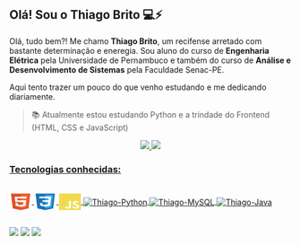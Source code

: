 ## Olá! Sou o Thiago Brito 💻⚡

Olá, tudo bem?! Me chamo **Thiago Brito**, um recifense arretado com bastante determinação e eneregia. Sou aluno do curso de **Engenharia Elétrica** pela Universidade de Pernambuco e também do curso de **Análise e Desenvolvimento de Sistemas** pela Faculdade Senac-PE.

Aqui tento trazer um pouco do que venho estudando e me dedicando diariamente.

>  📚 Atualmente estou estudando Python e a trindade do Frontend (HTML, CSS e JavaScript)

<div align="center">
  <a href="https://github.com/BritoThiag0">
  <img height="180em" src="https://github-readme-stats.vercel.app/api?username=BritoThiag0&show_icons=true&theme=dracula&include_all_commits=true&count_private=true"/>
  <img height="180em" src="https://github-readme-stats.vercel.app/api/top-langs/?username=BritoThiag0&layout=compact&langs_count=7&theme=dracula"/>
</div>

### Tecnologias conhecidas:
<div style="display: inline_block"><br>
  <img align="center" alt="Thiago-HTML" height="30" width="40" src="https://raw.githubusercontent.com/devicons/devicon/master/icons/html5/html5-original.svg">
  <img align="center" alt="Thiago-CSS" height="30" width="40" src="https://raw.githubusercontent.com/devicons/devicon/master/icons/css3/css3-original.svg">
  <img align="center" alt="Thiago-Js" height="30" width="40" src="https://raw.githubusercontent.com/devicons/devicon/master/icons/javascript/javascript-plain.svg">
  <img align="center" alt="Thiago-Python" height="30" width="40" src="https://cdn.jsdelivr.net/gh/devicons/devicon/icons/python/python-original.svg">
  <img align="center" alt="Thiago-MySQL" height="30" width="40" src="https://cdn.jsdelivr.net/gh/devicons/devicon/icons/mysql/mysql-original.svg">
  <img align="center" alt="Thiago-Java" height="30" width="40" src="https://cdn.jsdelivr.net/gh/devicons/devicon/icons/java/java-original.svg">
</div>
  
  ##
<div> 
  <a href = "mailto:thiagobritocpe@gmail.com"><img src="https://img.shields.io/badge/-Gmail-%23333?style=for-the-badge&logo=gmail&logoColor=white" target="_blank"></a>
    <a href="https://www.instagram.com/thiagobrito03/" target="_blank"><img src="https://img.shields.io/badge/-Instagram-%23E4405F?style=for-the-badge&logo=instagram&logoColor=white" target="_blank"></a>
  <a href="https://www.linkedin.com/in/thiago-brito-cassimiro-da-silva-a50ba214b/" target="_blank"><img src="https://img.shields.io/badge/-LinkedIn-%230077B5?style=for-the-badge&logo=linkedin&logoColor=white" target="_blank"></a> 

</div>

